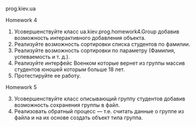 prog.kiev.ua

Homework 4

1. Усовершенствуйте класс ua.kiev.prog.homework4.Group добавив возможность
интерактивного добавления объекта.
2. Реализуйте возможность сортировки списка студентов
по фамилии.
3. Реализуйте возможность сортировки по параметру
(Фамилия, успеваемость и т. д.).
4. Реализуйте интерфейс Военком которые вернет из группы
массив студентов юношей которым больше 18 лет.
5. Протестируйте ее работу.

Homework 5

3. Усовершенствуйте класс описывающий группу студентов
добавив возможность сохранения группы в файл.
4. Реализовать обратный процесс — т.е. считать данные о
группе из файла и на их основе создать объект типа группа.